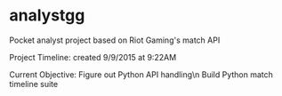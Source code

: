 # analystgg
Pocket analyst project based on Riot Gaming's match API


Project Timeline:
created 9/9/2015 at 9:22AM

Current Objective:
Figure out Python API handling\n
Build Python match timeline suite
